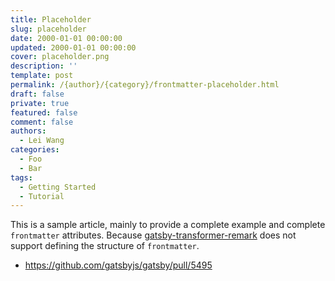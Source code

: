 ```yaml
---
title: Placeholder
slug: placeholder
date: 2000-01-01 00:00:00
updated: 2000-01-01 00:00:00
cover: placeholder.png
description: ''
template: post
permalink: /{author}/{category}/frontmatter-placeholder.html
draft: false
private: true
featured: false
comment: false
authors:
  - Lei Wang
categories:
  - Foo
  - Bar
tags:
  - Getting Started
  - Tutorial
---
```


This is a sample article, mainly to provide a complete example and complete `frontmatter` attributes. Because [gatsby-transformer-remark](https://www.gatsbyjs.org/packages/gatsby-transformer-remark/) does not support defining the structure of `frontmatter`.

- https://github.com/gatsbyjs/gatsby/pull/5495
